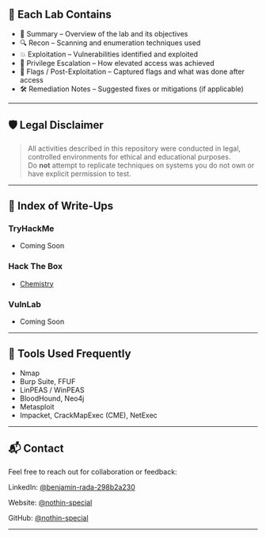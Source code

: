 ## 📂 Each Lab Contains
- 📝 Summary – Overview of the lab and its objectives
- 🔍 Recon – Scanning and enumeration techniques used
- 💥 Exploitation – Vulnerabilities identified and exploited
- 🚀 Privilege Escalation – How elevated access was achieved
- 🏁 Flags / Post-Exploitation – Captured flags and what was done after access
- 🛠️ Remediation Notes – Suggested fixes or mitigations (if applicable)

---

## 🛡️ Legal Disclaimer

> All activities described in this repository were conducted in legal, controlled environments for ethical and educational purposes.  
> Do **not** attempt to replicate techniques on systems you do not own or have explicit permission to test.

---

## 📌 Index of Write-Ups

### TryHackMe
- Coming Soon

### Hack The Box
- [Chemistry](HackTheBox/Chemistry.md)

### VulnLab
- Coming Soon

---

## 🚀 Tools Used Frequently

- Nmap
- Burp Suite, FFUF
- LinPEAS / WinPEAS
- BloodHound, Neo4j
- Metasploit
- Impacket, CrackMapExec (CME), NetExec

---

## 📬 Contact

Feel free to reach out for collaboration or feedback:

LinkedIn: [@benjamin-rada-298b2a230](https://www.linkedin.com/in/benjamin-rada-298b2a230/)

Website: [@nothin-special](https://nothin-special.github.io/)

GitHub: [@nothin-special](https://github.com/nothin-special)



---

